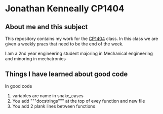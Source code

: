 # Jonathan Kenneally CP1404
## About me and this subject

This repository contains my work for the [CP1404](https://github.com/CP1404/Practicals/tree/master) class. In this class we are given a weekly pracs 
that need to be the end of the week. 

I am a 2nd year engineering student majoring in Mechanical engineering and minoring in mechatronics

## Things I have learned about good code

In good code
1. variables are name in snake_cases
2. You add """docstrings""" at the top of evey function and new file
3. You add 2 plank lines between functions
